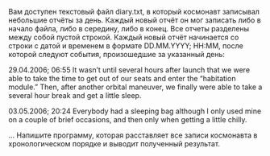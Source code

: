 Вам доступен текстовый файл diary.txt, в который космонавт записывал небольшие отчёты за день. Каждый новый отчёт он мог записать либо в начало файла, либо в середину, либо в конец. Все отчеты разделены между собой пустой строкой. Каждый новый отчёт начинается со строки с датой и временем в формате DD.MM.YYYY; HH:MM, после которой следуют события, произошедшие за указанный день:

29.04.2006; 06:55
It wasn’t until several hours after launch that we were able to take the time to get out of our seats and enter the “habitation module.”
Then, after another orbital maneuver, we finally were able to take a several hour break and get a little sleep.

03.05.2006; 20:24
Everybody had a sleeping bag although I only used mine on a couple of brief occasions, and then only when getting a little chilly.

...
Напишите программу, которая расставляет все записи космонавта в хронологическом порядке и выводит полученный результат.

